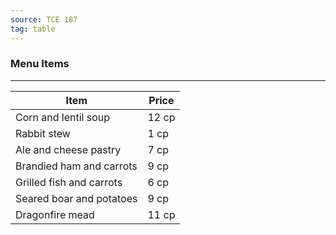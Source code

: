 ```yaml
---
source: TCE 187
tag: table
---
```


### Menu Items
---
|Item|Price|
|------------|----|
|Corn and lentil soup|12 cp|
|Rabbit stew|1 cp|
|Ale and cheese pastry|7 cp|
|Brandied ham and carrots|9 cp|
|Grilled fish and carrots|6 cp|
|Seared boar and potatoes|9 cp|
|Dragonfire mead|11 cp|
